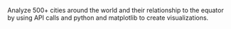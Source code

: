 Analyze 500+ cities around the world and their relationship to the equator by using API calls and python and matplotlib to create visualizations.

